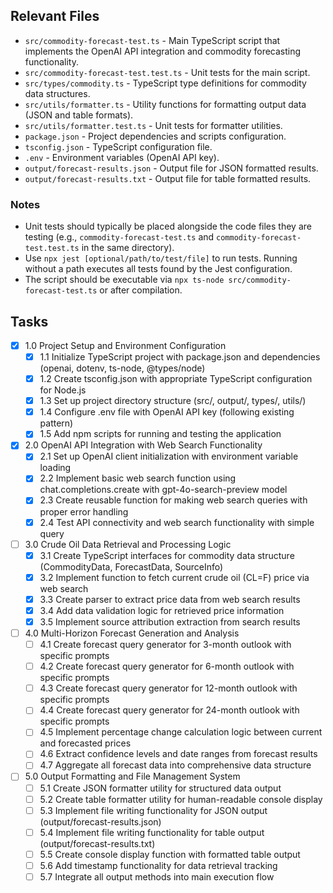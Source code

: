 ## Relevant Files

- `src/commodity-forecast-test.ts` - Main TypeScript script that implements the OpenAI API integration and commodity forecasting functionality.
- `src/commodity-forecast-test.test.ts` - Unit tests for the main script.
- `src/types/commodity.ts` - TypeScript type definitions for commodity data structures.
- `src/utils/formatter.ts` - Utility functions for formatting output data (JSON and table formats).
- `src/utils/formatter.test.ts` - Unit tests for formatter utilities.
- `package.json` - Project dependencies and scripts configuration.
- `tsconfig.json` - TypeScript configuration file.
- `.env` - Environment variables (OpenAI API key).
- `output/forecast-results.json` - Output file for JSON formatted results.
- `output/forecast-results.txt` - Output file for table formatted results.

### Notes

- Unit tests should typically be placed alongside the code files they are testing (e.g., `commodity-forecast-test.ts` and `commodity-forecast-test.test.ts` in the same directory).
- Use `npx jest [optional/path/to/test/file]` to run tests. Running without a path executes all tests found by the Jest configuration.
- The script should be executable via `npx ts-node src/commodity-forecast-test.ts` or after compilation.

## Tasks

- [x] 1.0 Project Setup and Environment Configuration
  - [x] 1.1 Initialize TypeScript project with package.json and dependencies (openai, dotenv, ts-node, @types/node)
  - [x] 1.2 Create tsconfig.json with appropriate TypeScript configuration for Node.js
  - [x] 1.3 Set up project directory structure (src/, output/, types/, utils/)
  - [x] 1.4 Configure .env file with OpenAI API key (following existing pattern)
  - [x] 1.5 Add npm scripts for running and testing the application

- [x] 2.0 OpenAI API Integration with Web Search Functionality
  - [x] 2.1 Set up OpenAI client initialization with environment variable loading
  - [x] 2.2 Implement basic web search function using chat.completions.create with gpt-4o-search-preview model
  - [x] 2.3 Create reusable function for making web search queries with proper error handling
  - [x] 2.4 Test API connectivity and web search functionality with simple query

- [ ] 3.0 Crude Oil Data Retrieval and Processing Logic
  - [x] 3.1 Create TypeScript interfaces for commodity data structure (CommodityData, ForecastData, SourceInfo)
  - [x] 3.2 Implement function to fetch current crude oil (CL=F) price via web search
  - [x] 3.3 Create parser to extract price data from web search results
  - [x] 3.4 Add data validation logic for retrieved price information
  - [x] 3.5 Implement source attribution extraction from search results

- [ ] 4.0 Multi-Horizon Forecast Generation and Analysis
  - [ ] 4.1 Create forecast query generator for 3-month outlook with specific prompts
  - [ ] 4.2 Create forecast query generator for 6-month outlook with specific prompts
  - [ ] 4.3 Create forecast query generator for 12-month outlook with specific prompts
  - [ ] 4.4 Create forecast query generator for 24-month outlook with specific prompts
  - [ ] 4.5 Implement percentage change calculation logic between current and forecasted prices
  - [ ] 4.6 Extract confidence levels and date ranges from forecast results
  - [ ] 4.7 Aggregate all forecast data into comprehensive data structure

- [ ] 5.0 Output Formatting and File Management System
  - [ ] 5.1 Create JSON formatter utility for structured data output
  - [ ] 5.2 Create table formatter utility for human-readable console display
  - [ ] 5.3 Implement file writing functionality for JSON output (output/forecast-results.json)
  - [ ] 5.4 Implement file writing functionality for table output (output/forecast-results.txt)
  - [ ] 5.5 Create console display function with formatted table output
  - [ ] 5.6 Add timestamp functionality for data retrieval tracking
  - [ ] 5.7 Integrate all output methods into main execution flow 